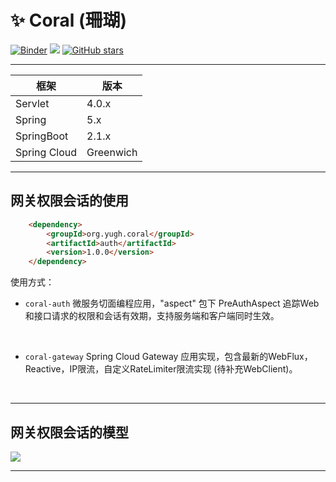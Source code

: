 # :sparkles: Coral (珊瑚)

[![Binder](https://mybinder.org/badge_logo.svg)](https://mybinder.org/v2/gh/yugenhai108/coral/master)
![](https://img.shields.io/badge/build-success-green.svg) [![GitHub stars](https://img.shields.io/github/stars/yugenhai108/coral)](https://github.com/yugenhai108/coral/stargazers)

------



| 框架         | 版本      |
| ------------ | --------- |
| Servlet      | 4.0.x     |
| Spring       | 5.x       |
| SpringBoot   | 2.1.x     |
| Spring Cloud | Greenwich |


***
## 网关权限会话的使用
```html
    <dependency>
        <groupId>org.yugh.coral</groupId>
        <artifactId>auth</artifactId>
        <version>1.0.0</version>
    </dependency>
```
使用方式：

* `coral-auth` 微服务切面编程应用，"aspect" 包下 PreAuthAspect 追踪Web和接口请求的权限和会话有效期，支持服务端和客户端同时生效。
</br>

* `coral-gateway` Spring Cloud Gateway 应用实现，包含最新的WebFlux，Reactive，IP限流，自定义RateLimiter限流实现 (待补充WebClient)。
</br>

***

## 网关权限会话的模型

![](https://github.com/yugenhai108/coral/blob/master/about/gateway-sso.png)
</br>
***
